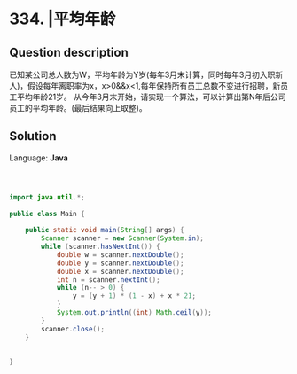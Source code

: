 # 334. |平均年龄

## Question description



 已知某公司总人数为W，平均年龄为Y岁(每年3月末计算，同时每年3月初入职新人)，假设每年离职率为x，x>0&&x<1,每年保持所有员工总数不变进行招聘，新员工平均年龄21岁。 
  从今年3月末开始，请实现一个算法，可以计算出第N年后公司员工的平均年龄。(最后结果向上取整)。


## Solution

Language: **Java**

```Java



import java.util.*;
 
public class Main {
 
    public static void main(String[] args) {
        Scanner scanner = new Scanner(System.in);
        while (scanner.hasNextInt()) {
            double w = scanner.nextDouble();
            double y = scanner.nextDouble();
            double x = scanner.nextDouble();
            int n = scanner.nextInt();
            while (n-- > 0) {
                y = (y + 1) * (1 - x) + x * 21;
            }
            System.out.println((int) Math.ceil(y));
        }
        scanner.close();
    }
 
     
}

```


